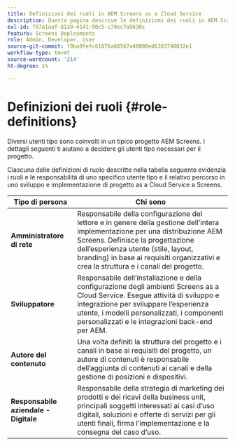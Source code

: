 ```yaml
---
title: Definizioni dei ruoli in AEM Screens as a Cloud Service
description: Questa pagina descrive le definizioni dei ruoli in AEM Screens as a Cloud Service.
exl-id: f57a1aaf-8139-4141-90c5-c70ec7a9630c
feature: Screens Deployments
role: Admin, Developer, User
source-git-commit: f9ba9fefc61876a60567a40000ed6303740032e1
workflow-type: tm+mt
source-wordcount: '214'
ht-degree: 1%

---
```


# Definizioni dei ruoli {#role-definitions}

Diversi utenti tipo sono coinvolti in un tipico progetto AEM Screens. I dettagli seguenti ti aiutano a decidere gli utenti tipo necessari per il progetto.

Ciascuna delle definizioni di ruolo descritte nella tabella seguente evidenzia i ruoli e le responsabilità di uno specifico utente tipo e il relativo percorso in uno sviluppo e implementazione di progetto as a Cloud Service a Screens.

| Tipo di persona | Chi sono |
|--- |--- |
| **Amministratore di rete** | Responsabile della configurazione del lettore e in genere della gestione dell’intera implementazione per una distribuzione AEM Screens. Definisce la progettazione dell’esperienza utente (stile, layout, branding) in base ai requisiti organizzativi e crea la struttura e i canali del progetto. |
| **Sviluppatore** | Responsabile dell’installazione e della configurazione degli ambienti Screens as a Cloud Service. Esegue attività di sviluppo e integrazione per sviluppare l’esperienza utente, i modelli personalizzati, i componenti personalizzati e le integrazioni back-end per AEM. |
| **Autore del contenuto** | Una volta definiti la struttura del progetto e i canali in base ai requisiti del progetto, un autore di contenuti è responsabile dell’aggiunta di contenuti ai canali e della gestione di posizioni e dispositivi. |
| **Responsabile aziendale - Digitale** | Responsabile della strategia di marketing dei prodotti e dei ricavi della business unit, principali soggetti interessati ai casi d’uso digitali, soluzioni e offerte di servizi per gli utenti finali, firma l’implementazione e la consegna del caso d’uso. |
